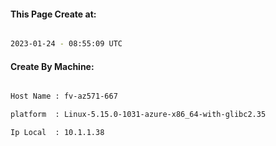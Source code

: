 
   
#### This Page Create at:

```bash

2023-01-24 - 08:55:09 UTC

```

#### Create By Machine:

```bash

Host Name : fv-az571-667

platform  : Linux-5.15.0-1031-azure-x86_64-with-glibc2.35

Ip Local  : 10.1.1.38

```

